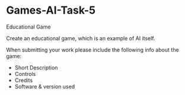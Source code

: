 # Games-AI-Task-5
Educational Game

Create an educational game, which is an example of AI itself.

When submitting your work please include the following info about the game:
- Short Description
- Controls
- Credits
- Software & version used
